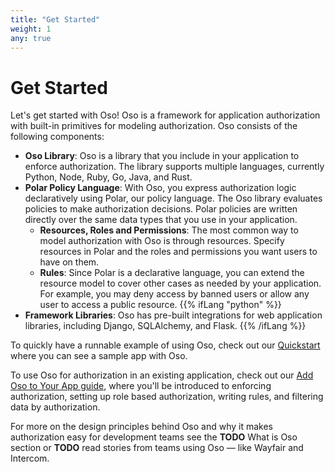```yaml
---
title: "Get Started"
weight: 1
any: true
---
```


# Get Started

Let's get started with Oso! Oso is a framework for application
authorization with built-in primitives for modeling authorization. Oso
consists of the following components:

- **Oso Library**: Oso is a library that you include in your application to
enforce authorization. The library supports multiple languages,
currently Python, Node, Ruby, Go, Java, and Rust.
- **Polar Policy Language**: With Oso, you express authorization logic
declaratively using Polar, our policy language. The Oso library
evaluates policies to make authorization decisions. Polar policies are
written directly over the same data types that you use in your
application.
    - **Resources, Roles and Permissions**: The most common way to model
    authorization with Oso is through resources. Specify resources in
    Polar and the roles and permissions you want users to have on them.
    - **Rules**: Since Polar is a declarative language, you can extend
    the resource model to cover other cases as needed by your
    application. For example, you may deny access by banned users or
    allow any user to access a public resource.
{{% ifLang "python" %}}
- **Framework Libraries**: Oso has pre-built integrations for web
application libraries, including Django, SQLAlchemy, and Flask.
{{% /ifLang %}}

To quickly have a runnable example of using Oso, check out our
[Quickstart](quickstart) where you can see a sample app with Oso.

To use Oso for authorization in an existing application, check out our
[Add Oso to Your App guide](application), where you'll be introduced to
enforcing authorization, setting up role based authorization, writing
rules, and filtering data by authorization.

For more on the design principles behind Oso and why it makes
authorization easy for development teams see the **TODO** What is Oso
section or **TODO** read stories from teams using Oso — like Wayfair and
Intercom.
